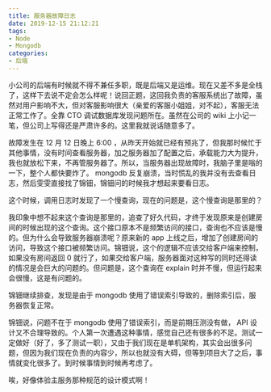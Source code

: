 ```yaml
---
title: 服务器故障日志
date: 2019-12-15 21:12:21
tags:
- Node
- Mongodb
categories:
- 后端
---
```


小公司的后端有时候就不得不兼任多职，既是后端又是运维。现在又差不多是全栈了，这样下去说不定会怎么样呢！说回正题，这回我负责的客服系统出了故障，虽然对用户影响不大，但对客服影响很大（亲爱的客服小姐姐，对不起），客服无法正常工作了。全靠 CTO 调试数据库发现问题所在。虽然在公司的 wiki 上小记一笔，但公司上写得还是严肃许多的。这里我就说话随意多了。
<!--more-->
故障发生在 12 月 12 日晚上 6:00 ，从昨天开始就已经有预兆了，但我那时候忙于其他事情，没有时间查看服务器，加之服务器加了配置之后，承载能力大为提升，我也就放松下来，不再管服务器了。所以，当服务器出现故障时，我脑子里是嗡的一下，整个人都快要炸了。 mongodb 反复崩溃，当时慌乱的我并没有去查看日志，然后雯雯直接找了锦钿，锦钿问的时候我才想起来要看日志。

这个时候，调用日志时发现了一个慢查询，现在的问题是，这个慢查询是那里的？

我印象中想不起来这个查询是那里的，追查了好久代码，才终于发现原来是创建房间的时候出现的这个查询。这个接口原本不是频繁访问的接口，查询也不应该是慢的。但为什么会导致服务器崩溃呢？原来新的 app 上线之后，增加了创建房间的访问，导致这个接口被频繁访问。锦钿说，这个的逻辑不应该交给客户端来控制，如果没有房间返回 0 就行了，如果交给客户端，服务器面对这种写的同时还得读的情况是会巨大的问题的。但问题是，这个查询在 explain 时并不慢，但运行起来会很慢，这是有问题的。

锦钿继续排查，发现是由于 mongodb 使用了错误索引导致的，删除索引后，服务器恢复正常。

锦钿说，问题不在于 mongodb 使用了错误索引，而是前期压测没有做， API 设计又不合理导致的。个人第一次遭遇这种事情，感觉自己还有很多的不足。测试一定做好（好了，多了测试一职），又由于我们现在是单机架构，其实会出很多问题，但因为我们现在负责的内容少，所以也就没有大碍，但等到项目大了之后，事情就变化很多了。到时候事情到时候再考虑了。

唉，好像体验主服务那种规范的设计模式啊！

